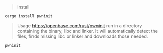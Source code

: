 > install
```sh
cargo install pwninit
```

> Usage
https://openbase.com/rust/pwninit
run in a directory containing the binary, libc and linker. It will automatically detect the files, finds missing libc or linker and downloads those needed.
```sh
pwninit
```

